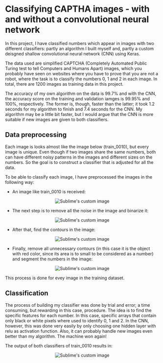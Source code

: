 # Classifying CAPTHA images - with and without a convolutional neural network
In this project, I have classified numbers which appear in images with two different classifiers: partly an algorithm I built myself and, partly a custom deisgned shallow convolutional neural network (CNN) using Keras.

The data used are simplified CAPTCHA (Completely Automated Public Turing test to tell Computers and Humans Apart) images, which you probably have seen on websites where you have to prove that you are not a robot, where the task is to classify the numbers 0, 1 and 2 in each image. In total, there are 1200 images as training data in this project.

The accuracy of my own algorithm on the data is 99.7%  and with the CNN, the accuracy score on the training and validation iamges is 99.95% and 100%, respectively. The former is, though, faster than the latter; it took 1.2 seconds for my algorithm to finish and 7.4 seconds for the CNN. My algorithm may be a little bit faster, but I would argue that the CNN is more suitable if new images are given to both classifiers. 

## Data preprocessing

Each image is looks almost like the image below (train_0010), but every image is unique. Even though if two images share the same numbers, both can have different noisy patterns in the images and different sizes on the numbers. So the goal is to construct a classifier that is adjusted for all the data.

To be able to classify each image, I have preprocessed the images in the following way:

* An image like train_0010 is received:

<p align="center">
  <img src="https://github.com/OlleKahreZall/Classifying-CAPTHA-images---with-and-without-neural-networks/blob/main/Images/train_0010.png?raw=true" alt="Sublime's custom image"/>
</p>

* The next step is to remove all the noise in the image and binarize it:

<p align="center">
  <img src="https://github.com/OlleKahreZall/Classifying-CAPTHA-images---with-and-without-neural-networks/blob/main/Images/preprocessed_train_0010.png?raw=true" alt="Sublime's custom image"/>
</p>

* After that, find the contours in the image:

<p align="center">
  <img src="https://github.com/OlleKahreZall/Classifying-CAPTHA-images---with-and-without-neural-networks/blob/main/Images/contours_train_0010.png?raw=true" alt="Sublime's custom image"/>
</p>

* Finally, remove all unnecessary contours (in this case it is the object with red color, since its area is to small to be considered as a number) and segment the numbers in the image:

<p align="center">
  <img src="https://github.com/OlleKahreZall/Classifying-CAPTHA-images---with-and-without-neural-networks/blob/main/Images/segmentation_train_0010.png?raw=true" alt="Sublime's custom image"/>
</p>

This process is done for evey image in the training dataset. 

## Classification
The process of building my classifier was done by trial and error; a time consuming, but rewarding in this case, procedure. The idea is to find the specific features for each number. In this case, specific arrays that contain only black or white pixels where used to identify 0, 1 and 2. In the CNN, however, this was done very easily by only choosing one hidden layer with relu as activation function. Also, it can probably handle new images even better than my algorithm. The machine won again!

The output of both classifiers of train_0010 results in:

<p align="center">
  <img src="https://github.com/OlleKahreZall/Classifying-CAPTHA-images---with-and-without-neural-networks/blob/main/Images/classified_train__0010.png?raw=true" alt="Sublime's custom image"/>
</p>


